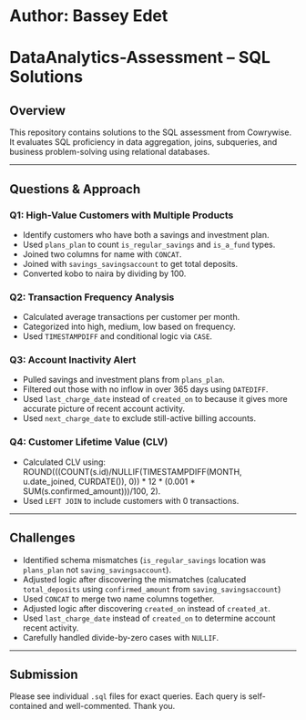 # Author: Bassey Edet

# DataAnalytics-Assessment – SQL Solutions
## Overview

This repository contains solutions to the SQL assessment from Cowrywise. It evaluates SQL proficiency in data aggregation, joins, subqueries, and business problem-solving using relational databases.

---

## Questions & Approach

### Q1: High-Value Customers with Multiple Products
- Identify customers who have both a savings and investment plan.
- Used `plans_plan` to count `is_regular_savings` and `is_a_fund` types.
- Joined two columns for name with `CONCAT`.
- Joined with `savings_savingsaccount` to get total deposits.
- Converted kobo to naira by dividing by 100.

### Q2: Transaction Frequency Analysis
- Calculated average transactions per customer per month.
- Categorized into high, medium, low based on frequency.
- Used `TIMESTAMPDIFF` and conditional logic via `CASE`.

### Q3: Account Inactivity Alert
- Pulled savings and investment plans from `plans_plan`.
- Filtered out those with no inflow in over 365 days using `DATEDIFF`.
- Used `last_charge_date` instead of `created_on` to because it gives more accurate picture of recent account activity.
- Used `next_charge_date` to exclude still-active billing accounts.

### Q4: Customer Lifetime Value (CLV)
- Calculated CLV using:
  ROUND(((COUNT(s.id)/NULLIF(TIMESTAMPDIFF(MONTH, u.date_joined, CURDATE()), 0)) * 12 * (0.001 * SUM(s.confirmed_amount)))/100, 2).
- Used `LEFT JOIN` to include customers with 0 transactions.

---

## Challenges
- Identified schema mismatches (`is_regular_savings` location was `plans_plan` not `saving_savingsaccount`).
- Adjusted logic after discovering the mismatches (calucated `total_deposits` using `confirmed_amount` from `saving_savingsaccount`)
- Used `CONCAT` to merge two name columns together.
- Adjusted logic after discovering `created_on` instead of `created_at`.
- Used `last_charge_date` instead of `created_on` to determine account recent activity.
- Carefully handled divide-by-zero cases with `NULLIF`.

---

## Submission
Please see individual `.sql` files for exact queries. Each query is self-contained and well-commented. Thank you.
